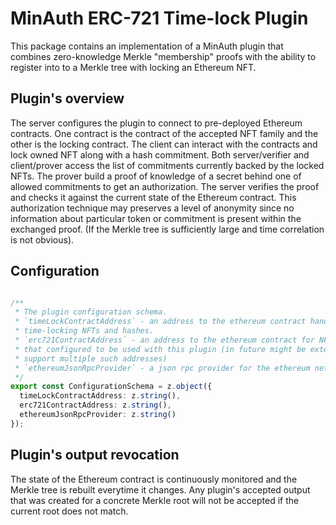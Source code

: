 # MinAuth ERC-721 Time-lock Plugin

This package contains an implementation of a MinAuth plugin that combines zero-knowledge Merkle "membership" proofs with the ability to register into to a Merkle tree with locking an Ethereum NFT.

## Plugin's overview

The server configures the plugin to connect to pre-deployed Ethereum contracts.
One contract is the contract of the accepted NFT family and the other is the locking contract.
The client can interact with the contracts and lock owned NFT along with a hash commitment.
Both server/verifier and client/prover access the list of commitments currently backed by the locked NFTs.
The prover build a proof of knowledge of a secret behind one of allowed commitments to get an authorization.
The server verifies the proof and checks it against the current state of the Ethereum contract.
This authorization technique may preserves a level of anonymity since no information about particular token or commitment is present within the exchanged proof. (If the Merkle tree is sufficiently large and time correlation is not obvious).

## Configuration

```typescript

/**
 * The plugin configuration schema.
 * `timeLockContractAddress` - an address to the ethereum contract handling
 * time-locking NFTs and hashes.
 * `erc721ContractAddress` - an address to the ethereum contract for NFTs
 * that configured to be used with this plugin (in future might be extended to
 * support multiple such addresses)
 * `ethereumJsonRpcProvider` - a json rpc provider for the ethereum network
 */
export const ConfigurationSchema = z.object({
  timeLockContractAddress: z.string(),
  erc721ContractAddress: z.string(),
  ethereumJsonRpcProvider: z.string()
});

```

## Plugin's output revocation

The state of the Ethereum contract is continuously monitored and the Merkle tree is rebuilt everytime it changes. Any plugin's accepted output that was created for a concrete Merkle root will not be accepted if the current root does not match.
